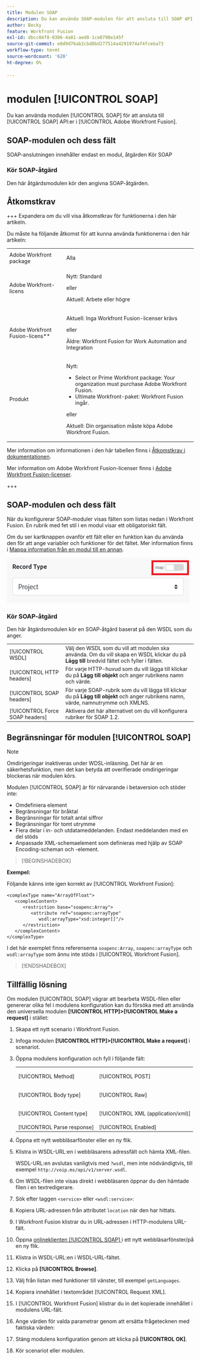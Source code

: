 ```yaml
---
title: Modulen SOAP
description: Du kan använda SOAP-modulen för att ansluta till SOAP API:er i Adobe Workfront Fusion.
author: Becky
feature: Workfront Fusion
exl-id: dbcc04f8-8306-4a81-aed8-1ce0798e145f
source-git-commit: e0d9d76ab2cbd8bd277514a4291974af4fceba73
workflow-type: tm+mt
source-wordcount: '620'
ht-degree: 0%

---
```


# modulen [!UICONTROL SOAP]

Du kan använda modulen [!UICONTROL SOAP] för att ansluta till [!UICONTROL SOAP] API:er i [!UICONTROL Adobe Workfront Fusion].

## SOAP-modulen och dess fält

SOAP-anslutningen innehåller endast en modul, åtgärden Kör SOAP

### Kör SOAP-åtgärd

Den här åtgärdsmodulen kör den angivna SOAP-åtgärden.



## Åtkomstkrav

+++ Expandera om du vill visa åtkomstkrav för funktionerna i den här artikeln.

Du måste ha följande åtkomst för att kunna använda funktionerna i den här artikeln:

<table style="table-layout:auto">
 <col> 
 <col> 
 <tbody> 
  <tr> 
   <td role="rowheader">Adobe Workfront package</td> 
   <td> <p>Alla</p> </td> 
  </tr> 
  <tr data-mc-conditions=""> 
   <td role="rowheader">Adobe Workfront-licens</td> 
   <td> <p>Nytt: Standard</p><p>eller</p><p>Aktuell: Arbete eller högre</p> </td> 
  </tr> 
  <tr> 
   <td role="rowheader">Adobe Workfront Fusion-licens**</td> 
   <td>
   <p>Aktuell: Inga Workfront Fusion-licenser krävs</p>
   <p>eller</p>
   <p>Äldre: Workfront Fusion for Work Automation and Integration </p>
   </td> 
  </tr> 
  <tr> 
   <td role="rowheader">Produkt</td> 
   <td>
   <p>Nytt:</p> <ul><li>Select or Prime Workfront package: Your organization must purchase Adobe Workfront Fusion.</li><li>Ultimate Workfront-paket: Workfront Fusion ingår.</li></ul>
   <p>eller</p>
   <p>Aktuell: Din organisation måste köpa Adobe Workfront Fusion.</p>
   </td> 
  </tr>
 </tbody> 
</table>

Mer information om informationen i den här tabellen finns i [Åtkomstkrav i dokumentationen](/help/workfront-fusion/references/licenses-and-roles/access-level-requirements-in-documentation.md).

Mer information om Adobe Workfront Fusion-licenser finns i [Adobe Workfront Fusion-licenser](/help/workfront-fusion/set-up-and-manage-workfront-fusion/licensing-operations-overview/license-automation-vs-integration.md).

+++

## SOAP-modulen och dess fält

När du konfigurerar SOAP-moduler visas fälten som listas nedan i Workfront Fusion.  En rubrik med fet stil i en modul visar ett obligatoriskt fält.

Om du ser kartknappen ovanför ett fält eller en funktion kan du använda den för att ange variabler och funktioner för det fältet. Mer information finns i [Mappa information från en modul till en annan](/help/workfront-fusion/create-scenarios/map-data/map-data-from-one-to-another.md).

![Växla karta](/help/workfront-fusion/references/apps-and-modules/assets/map-toggle-350x74.png)

### Kör SOAP-åtgärd

Den här åtgärdsmodulen kör en SOAP-åtgärd baserat på den WSDL som du anger.

<table style="table-layout:auto">
 <col> 
 </col> 
 <col> 
 </col> 
 <tbody> 
  <tr> 
   <td>[!UICONTROL WSDL]</td> 
   <td> Välj den WSDL som du vill att modulen ska använda. Om du vill skapa en WSDL klickar du på <b>Lägg till</b> bredvid fältet och fyller i fälten. </td> 
  </tr> 
  <tr> 
   <td>[!UICONTROL HTTP headers]</td> 
   <td> För varje HTTP-huvud som du vill lägga till klickar du på <b>Lägg till objekt</b> och anger rubrikens namn och värde.</td> 
  </tr> 
  <tr> 
   <td>[!UICONTROL SOAP headers]</td> 
   <td> För varje SOAP-rubrik som du vill lägga till klickar du på <b>Lägg till objekt</b> och anger rubrikens namn, värde, namnutrymme och XMLNS.</td> 
  </tr> 
  <tr data-mc-conditions=""> 
   <td>[!UICONTROL Force SOAP headers]</td> 
   <td> Aktivera det här alternativet om du vill konfigurera rubriker för SOAP 1.2. </td> 
  </tr> 
  </tbody> 
</table>

## Begränsningar för modulen [!UICONTROL SOAP]

>[!NOTE]
>
>Omdirigeringar inaktiveras under WDSL-inläsning. Det här är en säkerhetsfunktion, men det kan betyda att overifierade omdirigeringar blockeras när modulen körs.

Modulen [!UICONTROL SOAP] är för närvarande i betaversion och stöder inte:

* Omdefiniera element
* Begränsningar för bråktal
* Begränsningar för totalt antal siffror
* Begränsningar för tomt utrymme
* Flera delar i in- och utdatameddelanden. Endast meddelanden med en del stöds
* Anpassade XML-schemaelement som definieras med hjälp av SOAP Encoding-scheman och -element.

>[!BEGINSHADEBOX]

**Exempel:**

Följande känns inte igen korrekt av [!UICONTROL Workfront Fusion]:

```
<complexType name="ArrayOfFloat">
   <complexContent>
      <restriction base="soapenc:Array">
         <attribute ref="soapenc:arrayType"
            wsdl:arrayType="xsd:integer[]"/>
      </restriction>
   </complexContent>
</complexType>
```

I det här exemplet finns referenserna `soapenc:Array`, `soapenc:arrayType` och `wsdl:arrayType` som ännu inte stöds i [!UICONTROL Workfront Fusion].

>[!ENDSHADEBOX]

## Tillfällig lösning

Om modulen [!UICONTROL SOAP] vägrar att bearbeta WSDL-filen eller genererar olika fel i modulens konfiguration kan du försöka med att använda den universella modulen **[!UICONTROL HTTP]>[!UICONTROL Make a request]** i stället:

1. Skapa ett nytt scenario i Workfront Fusion.
1. Infoga modulen **[!UICONTROL HTTP]>[!UICONTROL Make a request]** i scenariot.
1. Öppna modulens konfiguration och fyll i följande fält:

   <table style="table-layout:auto"> 
    <col> 
    <col> 
    <tbody> 
     <tr> 
      <td role="rowheader">[!UICONTROL Method]</td> 
      <td> <p>[!UICONTROL POST]</p> </td> 
     </tr> 
     <tr data-mc-conditions=""> 
      <td role="rowheader">[!UICONTROL Body type]</td> 
      <td> <p>[!UICONTROL Raw]</p> </td>
     </tr> 
     <tr> 
      <td role="rowheader">[!UICONTROL Content type]</td> 
      <td> <p>[!UICONTROL XML (application/xml)]</p> </td> 
     </tr> 
     <tr> 
      <td role="rowheader">[!UICONTROL Parse response]</td> 
      <td>[!UICONTROL Enabled]</td> 
     </tr> 
    </tbody> 
   </table>

   <!--![Workaround](/help/workfront-fusion/references/apps-and-modules/assets/workaround-350x443.png)-->

1. Öppna ett nytt webbläsarfönster eller en ny flik.
1. Klistra in WSDL-URL:en i webbläsarens adressfält och hämta XML-filen.

   WSDL-URL:en avslutas vanligtvis med `?wsdl`, men inte nödvändigtvis, till exempel `http://voip.ms/api/v1/server.wsdl`.

1. Om WSDL-filen inte visas direkt i webbläsaren öppnar du den hämtade filen i en textredigerare.
1. Sök efter taggen `<service>` eller `<wsdl:service>`:

   <!--![Service](/help/workfront-fusion/references/apps-and-modules/assets/service-350x65.png)-->

1. Kopiera URL-adressen från attributet `location` när den har hittats.
1. I Workfront Fusion klistrar du in URL-adressen i HTTP-modulens URL-fält.
1. Öppna [onlineklienten [!UICONTROL SOAP] ](https://wsdlbrowser.com/) i ett nytt webbläsarfönster/på en ny flik.
1. Klistra in WSDL-URL:en i WSDL-URL-fältet.
1. Klicka på **[!UICONTROL Browse]**.
1. Välj från listan med funktioner till vänster, till exempel `getLanguages`.
1. Kopiera innehållet i textområdet [!UICONTROL Request XML].
1. I [!UICONTROL Workfront Fusion] klistrar du in det kopierade innehållet i modulens URL-fält.
1. Ange värden för valda parametrar genom att ersätta frågetecknen med faktiska värden:

   <!--![Request](/help/workfront-fusion/references/apps-and-modules/assets/request-xml-350x172.png)-->

1. Stäng modulens konfiguration genom att klicka på **[!UICONTROL OK]**.
1. Kör scenariot eller modulen.
